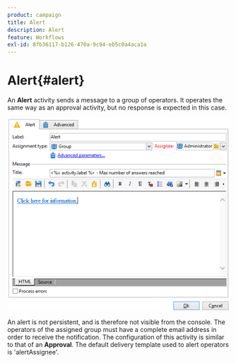 ```yaml
---
product: campaign
title: Alert
description: Alert
feature: Workflows
exl-id: 8fb36117-b126-470a-9c94-eb5c0a4aca1a
---
```

# Alert{#alert}



An **Alert** activity sends a message to a group of operators. It operates the same way as an approval activity, but no response is expected in this case.

![](assets/edit_alerte.png)

An alert is not persistent, and is therefore not visible from the console. The operators of the assigned group must have a complete email address in order to receive the notification. The configuration of this activity is similar to that of an **Approval**. The default delivery template used to alert operators is 'alertAssignee'.
